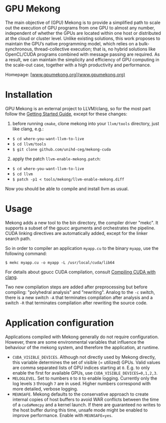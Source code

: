 # GPU Mekong

The main objective of (GPU) Mekong is to provide a simplified path to scale out
the execution of GPU programs from one GPU to almost any number, independent of
whether the GPUs are located within one host or distributed at the cloud or
cluster level. Unlike existing solutions, this work proposes to maintain the
GPU’s native programming model, which relies on a bulk-synchronous,
thread-collective execution; that is, no hybrid solutions like OpenCL/CUDA
programs combined with message passing are required. As a result, we can
maintain the simplicity and efficiency of GPU computing in the scale-out case,
together with a high productivity and performance.

Homepage: [www.gpumekong.org](www.gpumekong.org)

# Installation

GPU Mekong is an external project to LLVM/clang, so for the most part follow
the [Getting Started Guide](https://llvm.org/docs/GettingStarted.html), except
for these changes:

1. before running `cmake`, clone mekong into your `llvm/tools` directory, just
   like clang, e.g.:
  - `$ cd where-you-want-llvm-to-live`
  - `$ cd llvm/tools`
  - `$ git clone github.com/unihd-ceg/mekong-cuda`
2. apply the patch `llvm-enable-mekong.patch`:
  - `$ cd where-you-want-llvm-to-live`
  - `$ cd llvm`
  - `$ patch -p1 < tools/mekong/llvm-enable-mekong.diff`

Now you should be able to compile and install llvm as usual.

# Usage

Mekong adds a new tool to the bin directory, the compiler driver "mekc".
It supports a subset of the gpucc arguments and orchestrates the pipeline.
CUDA linking directives are automatically added, except for the linker
search path.

So in order to compiler an application `myapp.cu` to the binary `myapp`,
use the following command:

`$ mekc myapp.cu -o myapp -L /usr/local/cuda/lib64`

For details about gpucc CUDA compilation, consult
[Compiling CUDA with clang](https://llvm.org/docs/CompileCudaWithLLVM.html).

Two new compilation steps are added after preprocessing but
before compiling: "polyhedral analysis" and "rewriting".
Analog to the `-c` switch, there is a new switch `-A` that terminates
compilation after analysis and a switch `-R` that terminates compilation
after rewriting the source code.

# Application configuration

Applications compiled with Mekong generally do not require configuration.
However, there are some environmental variables that influence the behaviour
of the mekong system, and therefore the application, at runtime.

- `CUDA_VISIBLE_DEVICES`. Although not directly used by Mekong directly, this variable
  determines the set of visible (= utilized) GPUs. Valid values are comma separated lists
  of GPU indices starting at `0`. E.g. to only enable the first for available GPUs, use
  `CUDA_VISIBLE_DEVICES=0,1,2,3`.
- `MELOGLEVEL`. Set to numbers `0` to `8` to enable logging. Currently only
  the log levels `3` through `7` are in used. Higher numbers correspond with more
  detailed, verbose logging.
- `MEUNSAFE`. Mekong defaults to the conservative approach to create internal copies of host
  buffers to avoid WAR conflicts between the time of a `cudaMemcpy` and a kernel launch.
  If there are guaranteed no writes to the host buffer during this time, unsafe mode might
  be enabled to improve performance. Enable with `MEUNSAFE=yes`.
